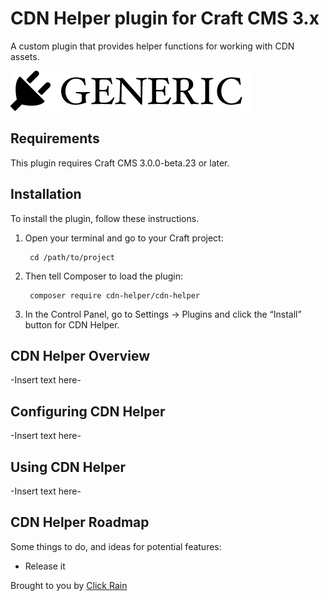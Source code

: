 # CDN Helper plugin for Craft CMS 3.x

A custom plugin that provides helper functions for working with CDN assets.

![Screenshot](resources/img/plugin-logo.png)

## Requirements

This plugin requires Craft CMS 3.0.0-beta.23 or later.

## Installation

To install the plugin, follow these instructions.

1. Open your terminal and go to your Craft project:

        cd /path/to/project

2. Then tell Composer to load the plugin:

        composer require cdn-helper/cdn-helper

3. In the Control Panel, go to Settings → Plugins and click the “Install” button for CDN Helper.

## CDN Helper Overview

-Insert text here-

## Configuring CDN Helper

-Insert text here-

## Using CDN Helper

-Insert text here-

## CDN Helper Roadmap

Some things to do, and ideas for potential features:

* Release it

Brought to you by [Click Rain](https://clickrain.com)
